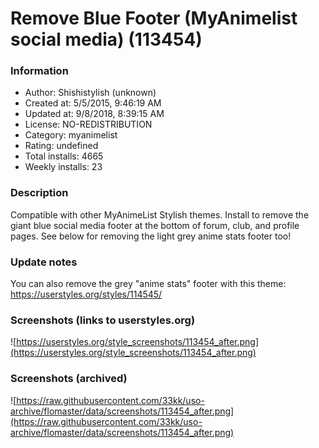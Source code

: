 # Remove Blue Footer (MyAnimelist social media) (113454)

### Information
- Author: Shishistylish (unknown)
- Created at: 5/5/2015, 9:46:19 AM
- Updated at: 9/8/2018, 8:39:15 AM
- License: NO-REDISTRIBUTION
- Category: myanimelist
- Rating: undefined
- Total installs: 4665
- Weekly installs: 23


### Description
Compatible with other MyAnimeList Stylish themes. Install to remove the giant blue social media footer at the bottom of forum, club, and profile pages. See below for removing the light grey anime stats footer too!

### Update notes
You can also remove the grey "anime stats" footer with this theme: https://userstyles.org/styles/114545/

### Screenshots (links to userstyles.org)
![https://userstyles.org/style_screenshots/113454_after.png](https://userstyles.org/style_screenshots/113454_after.png)


### Screenshots (archived)
![https://raw.githubusercontent.com/33kk/uso-archive/flomaster/data/screenshots/113454_after.png](https://raw.githubusercontent.com/33kk/uso-archive/flomaster/data/screenshots/113454_after.png)
